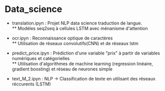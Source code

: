 # Data_science

* translation.ipyn : Projet NLP data science traduction de langue.   
  ** Modèles seq2seq à cellules LSTM avec ménanisme d'attention   

* ocr.ipyn : Reconnaissance optique de caractères  
  ** Utilisation de réseaux convolutifs(CNN) et de réseaux lstm  

* predict_price.ipyn : Prédiction d'une variable "prix" à partir de variables numériques et catégorielles  
  ** Utilisation d'algorithmes de machine learning (regression linéaire, gradient boosting) et réseau de neurones simple  
  
* text_M_2.ipyn : NLP -> Classification de texte en utilisant des réseaux réccurents (LSTM) 
  
